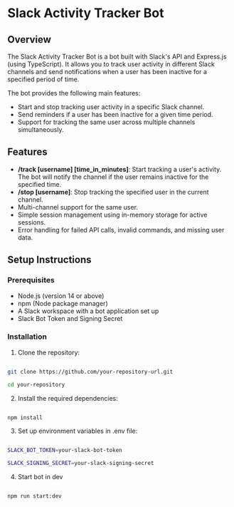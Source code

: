 # Slack Activity Tracker Bot

## Overview

The Slack Activity Tracker Bot is a bot built with Slack's API and Express.js (using TypeScript). It allows you to track user activity in different Slack channels and send notifications when a user has been inactive for a specified period of time.

The bot provides the following main features:
- Start and stop tracking user activity in a specific Slack channel.
- Send reminders if a user has been inactive for a given time period.
- Support for tracking the same user across multiple channels simultaneously.

## Features

- **/track [username] [time_in_minutes]**: Start tracking a user's activity. The bot will notify the channel if the user remains inactive for the specified time.
- **/stop [username]**: Stop tracking the specified user in the current channel.
- Multi-channel support for the same user.
- Simple session management using in-memory storage for active sessions.
- Error handling for failed API calls, invalid commands, and missing user data.



## Setup Instructions

### Prerequisites

- Node.js (version 14 or above)
- npm (Node package manager)
- A Slack workspace with a bot application set up
- Slack Bot Token and Signing Secret

### Installation

1. Clone the repository:

```bash

git clone https://github.com/your-repository-url.git

cd your-repository

```

2. Install the required dependencies:

```bash

npm install

```

3. Set up environment variables in .env file:

```bash

SLACK_BOT_TOKEN=your-slack-bot-token

SLACK_SIGNING_SECRET=your-slack-signing-secret

```

4. Start bot in dev

```bash

npm run start:dev

```
